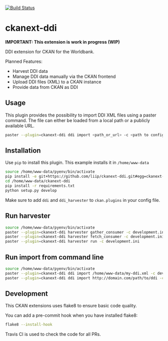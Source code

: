 [![Build Status](https://travis-ci.org/liip/ckanext-ddi.svg?branch=master)](https://travis-ci.org/liip/ckanext-ddi)

ckanext-ddi
===========

**IMPORTANT: This extension is work in progress (WIP)**

DDI extension for CKAN for the Worldbank.

Planned Features:

* Harvest DDI data
* Manage DDI data manually via the CKAN frontend
* Upload DDI files (XML) to a CKAN instance
* Provide data from CKAN as DDI

## Usage

This plugin provides the possibility to import DDI XML files using a paster command.
The file can either be loaded from a local path or a publicly available URL.

```bash
paster --plugin=ckanext-ddi ddi import <path_or_url> -c <path to config file>
```

## Installation

Use `pip` to install this plugin. This example installs it in `/home/www-data`

```bash
source /home/www-data/pyenv/bin/activate
pip install -e git+https://github.com/liip/ckanext-ddi.git#egg=ckanext-ddi --src /home/www-data
cd /home/www-data/ckanext-ddi
pip install -r requirements.txt
python setup.py develop
```

Make sure to add `ddi` and `ddi_harvester` to `ckan.plugins` in your config file.

## Run harvester

```bash
source /home/www-data/pyenv/bin/activate
paster --plugin=ckanext-ddi harvester gather_consumer -c development.ini &
paster --plugin=ckanext-ddi harvester fetch_consumer -c development.ini &
paster --plugin=ckanext-ddi harvester run -c development.ini
```

## Run import from command line

```bash
source /home/www-data/pyenv/bin/activate
paster --plugin=ckanext-ddi ddi import /home/www-data/my-ddi.xml -c development.ini
paster --plugin=ckanext-ddi ddi import http://domain.com/path/to/ddi -c development.ini
```

## Development

This CKAN extensions uses flake8 to ensure basic code quality.

You can add a pre-commit hook when you have installed flake8:

```bash
flake8 --install-hook
```

Travis CI is used to check the code for all PRs.
